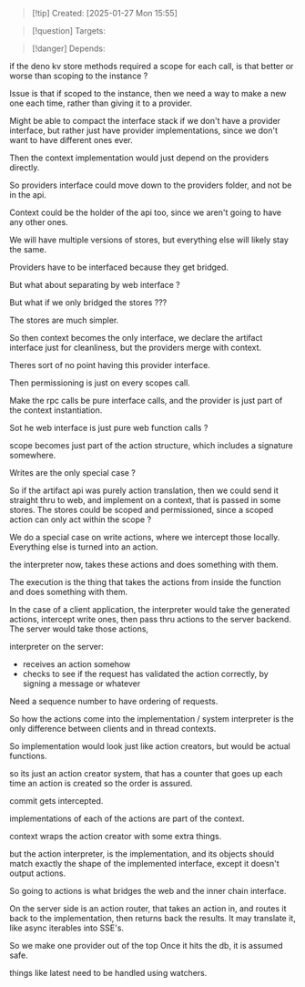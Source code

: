 
>[!tip] Created: [2025-01-27 Mon 15:55]

>[!question] Targets: 

>[!danger] Depends: 

if the deno kv store methods required a scope for each call, is that better or worse than scoping to the instance ?

Issue is that if scoped to the instance, then we need a way to make a new one each time, rather than giving it to a provider.

Might be able to compact the interface stack if we don't have a provider interface, but rather just have provider implementations, since we don't want to have different ones ever.

Then the context implementation would just depend on the providers directly.

So providers interface could move down to the providers folder, and not be in the api.

Context could be the holder of the api too, since we aren't going to have any other ones.

We will have multiple versions of stores, but everything else will likely stay the same.

Providers have to be interfaced because they get bridged.

But what about separating by web interface ?

But what if we only bridged the stores ???

The stores are much simpler.  

So then context becomes the only interface, we declare the artifact interface just for cleanliness, but the providers merge with context.

Theres sort of no point having this provider interface.

Then permissioning is just on every scopes call.

Make the rpc calls be pure interface calls, and the provider is just part of the context instantiation.

Sot he web interface is just pure web function calls ?

scope becomes just part of the action structure, which includes a signature somewhere.

Writes are the only special case ?

So if the artifact api was purely action translation, then we could send it straight thru to web, and implement on a context, that is passed in some  stores.  The stores could be scoped and permissioned, since a scoped action can only act within the scope ?

We do a special case on write actions, where we intercept those locally.  Everything else is turned into an action.

the interpreter now, takes these actions and does something with them.

The execution is the thing that takes the actions from inside the function and does something with them.

In the case of a client application, the interpreter would take the generated actions, intercept write ones, then pass thru actions to the server backend.  The server would take those actions, 

interpreter on the server:
- receives an action somehow
- checks to see if the request has validated the action correctly, by signing a message or whatever


Need a sequence number to have ordering of requests.

So how the actions come into the implementation / system interpreter is the only difference between clients and in thread contexts.

So implementation would look just like action creators, but would be actual functions.





so its just an action creator system, that has a counter that goes up each time an action is created so the order is assured.

commit gets intercepted.

implementations of each of the actions are part of the context.

context wraps the action creator with some extra things.

but the action interpreter, is the implementation, and its objects should match exactly the shape of the implemented interface, except it doesn't output actions.

So going to actions is what bridges the web and the inner chain interface.

On the server side is an action router, that takes an action in, and routes it back to the implementation, then returns back the results.  It may translate it, like async iterables into SSE's.

So we make one provider out of the top
Once it hits the db, it is assumed safe.

things like latest need to be handled using watchers.
